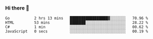 ### Hi there 👋

<!--
**KLXLjun/KLXLjun** is a ✨ _special_ ✨ repository because its `README.md` (this file) appears on your GitHub profile.

Here are some ideas to get you started:

- 🔭 I’m currently working on ...
- 🌱 I’m currently learning ...
- 👯 I’m looking to collaborate on ...
- 🤔 I’m looking for help with ...
- 💬 Ask me about ...
- 📫 How to reach me: ...
- 😄 Pronouns: ...
- ⚡ Fun fact: ...
-->

<!--START_SECTION:waka-->
```text
Go           2 hrs 13 mins   █████████████████▓░░░░░░░   70.96 % 
HTML         53 mins         ███████░░░░░░░░░░░░░░░░░░   28.22 % 
C#           1 min           ░░░░░░░░░░░░░░░░░░░░░░░░░   00.62 % 
JavaScript   0 secs          ░░░░░░░░░░░░░░░░░░░░░░░░░   00.19 % 
```
<!--END_SECTION:waka-->

